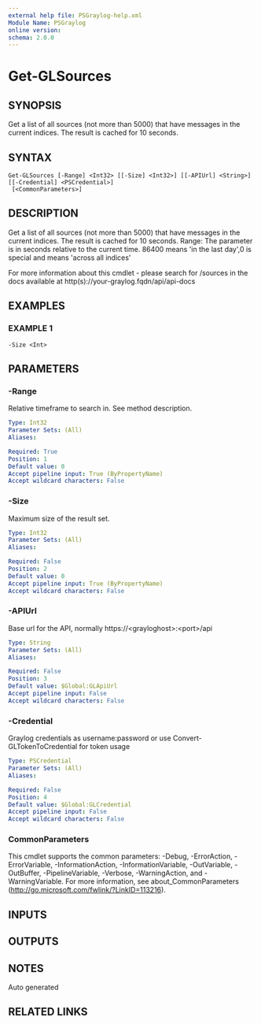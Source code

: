 ```yaml
---
external help file: PSGraylog-help.xml
Module Name: PSGraylog
online version:
schema: 2.0.0
---
```


# Get-GLSources

## SYNOPSIS
Get a list of all sources (not more than 5000) that have messages in the current indices.
The result is cached for 10 seconds.

## SYNTAX

```
Get-GLSources [-Range] <Int32> [[-Size] <Int32>] [[-APIUrl] <String>] [[-Credential] <PSCredential>]
 [<CommonParameters>]
```

## DESCRIPTION
Get a list of all sources (not more than 5000) that have messages in the current indices.
The result is cached for 10 seconds.
Range: The parameter is in seconds relative to the current time.
86400 means 'in the last day',0 is special and means 'across all indices'

For more information about this cmdlet - please search for /sources in the docs available at http(s)://your-graylog.fqdn/api/api-docs

## EXAMPLES

### EXAMPLE 1
```
-Size <Int>
```

## PARAMETERS

### -Range
Relative timeframe to search in.
See method description.

```yaml
Type: Int32
Parameter Sets: (All)
Aliases:

Required: True
Position: 1
Default value: 0
Accept pipeline input: True (ByPropertyName)
Accept wildcard characters: False
```

### -Size
Maximum size of the result set.

```yaml
Type: Int32
Parameter Sets: (All)
Aliases:

Required: False
Position: 2
Default value: 0
Accept pipeline input: True (ByPropertyName)
Accept wildcard characters: False
```

### -APIUrl
Base url for the API, normally https://\<grayloghost\>:\<port\>/api

```yaml
Type: String
Parameter Sets: (All)
Aliases:

Required: False
Position: 3
Default value: $Global:GLApiUrl
Accept pipeline input: False
Accept wildcard characters: False
```

### -Credential
Graylog credentials as username:password or use Convert-GLTokenToCredential for token usage

```yaml
Type: PSCredential
Parameter Sets: (All)
Aliases:

Required: False
Position: 4
Default value: $Global:GLCredential
Accept pipeline input: False
Accept wildcard characters: False
```

### CommonParameters
This cmdlet supports the common parameters: -Debug, -ErrorAction, -ErrorVariable, -InformationAction, -InformationVariable, -OutVariable, -OutBuffer, -PipelineVariable, -Verbose, -WarningAction, and -WarningVariable. For more information, see about_CommonParameters (http://go.microsoft.com/fwlink/?LinkID=113216).

## INPUTS

## OUTPUTS

## NOTES
Auto generated

## RELATED LINKS
